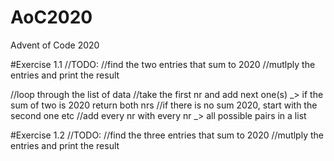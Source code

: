 # AoC2020
Advent of Code 2020

#Exercise 1.1
//TODO:
//find the two entries that sum to 2020
//mutlply the entries and print the result


//loop through the list of data 
//take the first nr and add next one(s) _> if the sum of two is 2020 return both nrs
//if there is no sum 2020, start with the second one etc
//add every nr with every nr _> all possible pairs in a list

#Exercise 1.2
//TODO:
//find the three entries that sum to 2020
//mutlply the entries and print the result
